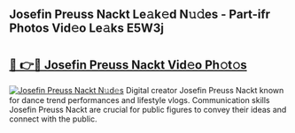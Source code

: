 ## Josefin Preuss Nackt Le𝚊k𝚎d N𝚞𝚍es - Part-ifr Photos Vid𝚎o Le𝚊ks E5W3j

# <h2><a href="http://fb1nw6.evod.top/?m=Josefin+Preuss+Nackt">🔗 👉🔴 Josefin Preuss Nackt Vid𝚎o Ph𝚘t𝚘s</a></h2>

[![Josefin Preuss Nackt N𝚞d𝚎s](https://i.imgur.com/8V9OHl7.gif)](http://fb1nw6.evod.top/?m=Josefin+Preuss+Nackt)
Digital creator Josefin Preuss Nackt known for dance trend performances and lifestyle vlogs. Communication skills Josefin Preuss Nackt are crucial for public figures to convey their ideas and connect with the public. 

